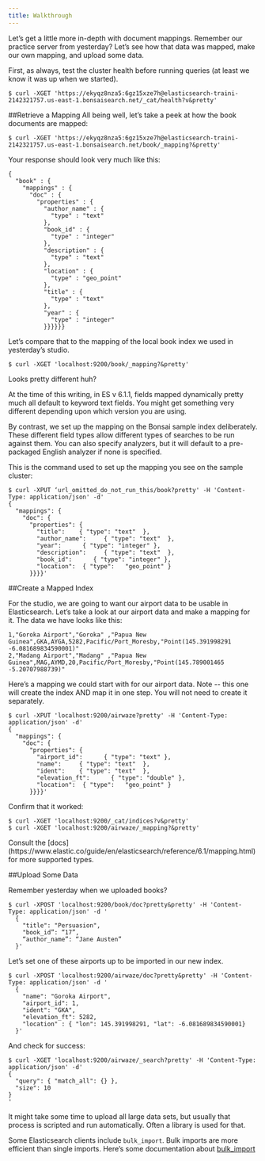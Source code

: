 ```yaml
---
title: Walkthrough
---
```




Let’s get a little more in-depth with document mappings. Remember our practice server from yesterday? Let’s see how that data was mapped, make our own mapping, and upload some data.

First, as always, test the cluster health before running queries (at least we know it was up when we started).

```nohighlight
$ curl -XGET 'https://ekyqz8nza5:6gz15xze7h@elasticsearch-traini-2142321757.us-east-1.bonsaisearch.net/_cat/health?v&pretty'
```

##Retrieve a Mapping
All being well, let’s take a peek at how the book documents are mapped:

```nohighlight
$ curl -XGET 'https://ekyqz8nza5:6gz15xze7h@elasticsearch-traini-2142321757.us-east-1.bonsaisearch.net/book/_mapping?&pretty'
```

Your response should look very much like this:

```nohighlight
{
  "book" : {
    "mappings" : {
      "doc" : {
        "properties" : {
          "author_name" : {
            "type" : "text"
          },
          "book_id" : {
            "type" : "integer"
          },
          "description" : {
            "type" : "text"
          },
          "location" : {
            "type" : "geo_point"
          },
          "title" : {
            "type" : "text"
          },
          "year" : {
            "type" : "integer"
          }}}}}}
```

Let’s compare that to the mapping of the local book index we used in yesterday’s studio.

```nohighlight
$ curl -XGET 'localhost:9200/book/_mapping?&pretty'
```

Looks pretty different huh?

At the time of this writing, in ES v 6.1.1, fields mapped dynamically pretty much all default to keyword text fields. You might get something very different depending upon which version you are using.

By contrast, we set up the mapping on the Bonsai sample index deliberately. These different field types allow different types of searches to be run against them. You can also specify analyzers, but it will default to a pre-packaged English analyzer if none is specified.

This is the command used to set up the mapping you see on the sample cluster:
```nohighlight
$ curl -XPUT ‘url_omitted_do_not_run_this/book?pretty' -H 'Content-Type: application/json' -d'
{
  "mappings": {
    "doc": { 
      "properties": { 
        "title":    { "type": "text"  }, 
        "author_name":     { "type": "text"  }, 
        "year":      { "type": "integer" },  
        "description":     { "type": "text"  }, 
        "book_id":      { "type": "integer" },  
        "location":  { "type":   "geo_point" }
      }}}}'
```

##Create a Mapped Index


For the studio, we are going to want our airport data to be usable in Elasticsearch. Let’s take a look at our airport data and make a mapping for it. The data we have looks like this:
```nohighlight
1,"Goroka Airport","Goroka" ,"Papua New Guinea",GKA,AYGA,5282,Pacific/Port_Moresby,"Point(145.391998291 -6.081689834590001)"
2,"Madang Airport","Madang" ,"Papua New Guinea",MAG,AYMD,20,Pacific/Port_Moresby,"Point(145.789001465 -5.20707988739)"
```


Here’s a mapping we could start with for our airport data. Note -- this one will create the index AND map it in one step. You will not need to create it separately.

```nohighlight
$ curl -XPUT 'localhost:9200/airwaze?pretty' -H 'Content-Type: application/json' -d'
{
  "mappings": {
    "doc": { 
      "properties": { 
        "airport_id":      { "type": "text" },  
        "name":     { "type": "text"  }, 
        "ident":    { "type": "text"  }, 
        "elevation_ft":      { "type": "double" },  
        "location":  { "type":   "geo_point" }
      }}}}'
```

Confirm that it worked:

```nohighlight
$ curl -XGET 'localhost:9200/_cat/indices?v&pretty'
$ curl -XGET 'localhost:9200/airwaze/_mapping?&pretty'
```


<aside class="aside-note" markdown="1">
Consult the [docs](https://www.elastic.co/guide/en/elasticsearch/reference/6.1/mapping.html) for more supported types.
</aside>




##Upload Some Data

Remember yesterday when we uploaded books?

```nohighlight
$ curl -XPOST 'localhost:9200/book/doc?pretty&pretty' -H 'Content-Type: application/json' -d '
  {
    "title": "Persuasion",
    "book_id”: “17”,
    “author_name”: “Jane Austen”
  }'
```

Let’s set one of these airports up to be imported in our new index.

```nohighlight
$ curl -XPOST 'localhost:9200/airwaze/doc?pretty&pretty' -H 'Content-Type: application/json' -d '
  {
    "name": "Goroka Airport",
    "airport_id": 1,
    "ident": "GKA",
    "elevation_ft": 5282,
    "location" : { "lon": 145.391998291, "lat": -6.081689834590001}
  }'
```

And check for success:
```nohighlight
$ curl -XGET 'localhost:9200/airwaze/_search?pretty' -H 'Content-Type: application/json' -d'
{
  "query": { "match_all": {} },
  "size": 10
}
'
```

It might take some time to upload all large data sets, but usually that process is scripted and run automatically. Often a library is used for that.


Some Elasticsearch clients include `bulk_import`. Bulk imports are more efficient than single imports. Here’s some documentation about [bulk_import](https://www.elastic.co/guide/en/elasticsearch/reference/6.1/docs-bulk.html)
